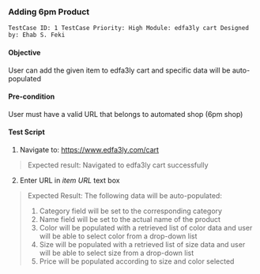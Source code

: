 ### Adding 6pm Product 
``
TestCase ID: 1
TestCase Priority: High
Module: edfa3ly cart
Designed by: Ehab S. Feki
``

#### Objective
User can add the given item to edfa3ly cart and specific data will be auto-populated
#### Pre-condition
User must have a valid URL that belongs to automated shop (6pm shop)
#### Test Script
1. Navigate to: https://www.edfa3ly.com/cart
> Expected result: Navigated to edfa3ly cart successfully
2. Enter URL in *item URL* text box
> Expected Result: The following data will be auto-populated:
> 1. Category field will be set to the corresponding category
> 2. Name field will be set to the actual name of the product
> 3. Color will be populated with a retrieved list of color data and user will be able to select color from a drop-down list
> 4. Size will be populated with a retrieved list of size data and user will be able to select size from a drop-down list
> 5. Price will be populated according to size and color selected
